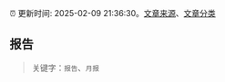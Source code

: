:alarm_clock: 更新时间: 2025-02-09 21:36:30。[文章来源](/README.md)、[文章分类](/TAGS.md)

## 报告


> 关键字：`报告`、`月报`



